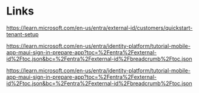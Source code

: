 ﻿# Links



https://learn.microsoft.com/en-us/entra/external-id/customers/quickstart-tenant-setup

https://learn.microsoft.com/en-us/entra/identity-platform/tutorial-mobile-app-maui-sign-in-prepare-app?toc=%2Fentra%2Fexternal-id%2Ftoc.json&bc=%2Fentra%2Fexternal-id%2Fbreadcrumb%2Ftoc.json

https://learn.microsoft.com/en-us/entra/identity-platform/tutorial-mobile-app-maui-sign-in-prepare-app?toc=%2Fentra%2Fexternal-id%2Ftoc.json&bc=%2Fentra%2Fexternal-id%2Fbreadcrumb%2Ftoc.json
